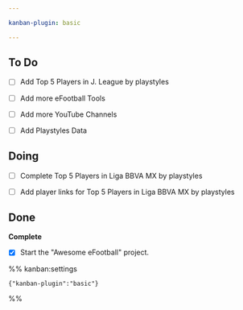 ```yaml
---

kanban-plugin: basic

---
```


## To Do

- [ ] Add Top 5 Players in J. League by playstyles
- [ ] Add more eFootball Tools
- [ ] Add more YouTube Channels
- [ ] Add Playstyles Data


## Doing

- [ ] Complete Top 5 Players in Liga BBVA MX by playstyles
- [ ] Add player links for Top 5 Players in Liga BBVA MX by playstyles


## Done

**Complete**
- [x] Start the "Awesome eFootball" project.




%% kanban:settings
```
{"kanban-plugin":"basic"}
```
%%